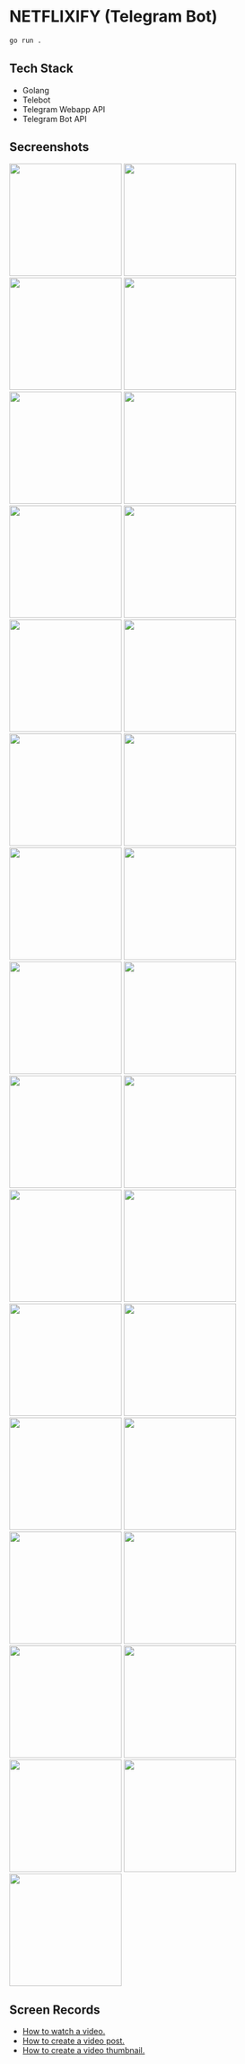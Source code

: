 # NETFLIXIFY (Telegram Bot)

```sh
go run .
```

## Tech Stack
- Golang
- Telebot
- Telegram Webapp API
- Telegram Bot API

## Secreenshots
<p>
<img src="https://github.com/linhtutkyawdev/netflixify_bot/blob/master/screenshots/s-1.png?raw=true" width="200"/>

<img src="https://github.com/linhtutkyawdev/netflixify_bot/blob/master/screenshots/s-2.png?raw=true" width="200"/>

<img src="https://github.com/linhtutkyawdev/netflixify_bot/blob/master/screenshots/s-3.png?raw=true" width="200"/>

<img src="https://github.com/linhtutkyawdev/netflixify_bot/blob/master/screenshots/s-4.png?raw=true" width="200"/>

<img src="https://github.com/linhtutkyawdev/netflixify_bot/blob/master/screenshots/s-5.png?raw=true" width="200"/>

<img src="https://github.com/linhtutkyawdev/netflixify_bot/blob/master/screenshots/s-6.png?raw=true" width="200"/>

<img src="https://github.com/linhtutkyawdev/netflixify_bot/blob/master/screenshots/s-7.png?raw=true" width="200"/>

<img src="https://github.com/linhtutkyawdev/netflixify_bot/blob/master/screenshots/s-8.png?raw=true" width="200"/>

<img src="https://github.com/linhtutkyawdev/netflixify_bot/blob/master/screenshots/s-9.png?raw=true" width="200"/>

<img src="https://github.com/linhtutkyawdev/netflixify_bot/blob/master/screenshots/s-10.png?raw=true" width="200"/>

<img src="https://github.com/linhtutkyawdev/netflixify_bot/blob/master/screenshots/s-11.png?raw=true" width="200"/>

<img src="https://github.com/linhtutkyawdev/netflixify_bot/blob/master/screenshots/s-12.png?raw=true" width="200"/>

<img src="https://github.com/linhtutkyawdev/netflixify_bot/blob/master/screenshots/s-13.png?raw=true" width="200"/>

<img src="https://github.com/linhtutkyawdev/netflixify_bot/blob/master/screenshots/s-14.png?raw=true" width="200"/>

<img src="https://github.com/linhtutkyawdev/netflixify_bot/blob/master/screenshots/s-15.png?raw=true" width="200"/>

<img src="https://github.com/linhtutkyawdev/netflixify_bot/blob/master/screenshots/s-16.png?raw=true" width="200"/>

<img src="https://github.com/linhtutkyawdev/netflixify_bot/blob/master/screenshots/s-17.png?raw=true" width="200"/>

<img src="https://github.com/linhtutkyawdev/netflixify_bot/blob/master/screenshots/s-18.png?raw=true" width="200"/>

<img src="https://github.com/linhtutkyawdev/netflixify_bot/blob/master/screenshots/s-19.png?raw=true" width="200"/>

<img src="https://github.com/linhtutkyawdev/netflixify_bot/blob/master/screenshots/s-20.png?raw=true" width="200"/>

<img src="https://github.com/linhtutkyawdev/netflixify_bot/blob/master/screenshots/s-21.png?raw=true" width="200"/>

<img src="https://github.com/linhtutkyawdev/netflixify_bot/blob/master/screenshots/s-22.png?raw=true" width="200"/>

<img src="https://github.com/linhtutkyawdev/netflixify_bot/blob/master/screenshots/s-23.png?raw=true" width="200"/>

<img src="https://github.com/linhtutkyawdev/netflixify_bot/blob/master/screenshots/s-24.png?raw=true" width="200"/>

<img src="https://github.com/linhtutkyawdev/netflixify_bot/blob/master/screenshots/s-25.png?raw=true" width="200"/>

<img src="https://github.com/linhtutkyawdev/netflixify_bot/blob/master/screenshots/s-26.png?raw=true" width="200"/>

<img src="https://github.com/linhtutkyawdev/netflixify_bot/blob/master/screenshots/s-27.png?raw=true" width="200"/>

<img src="https://github.com/linhtutkyawdev/netflixify_bot/blob/master/screenshots/s-28.png?raw=true" width="200"/>

<img src="https://github.com/linhtutkyawdev/netflixify_bot/blob/master/screenshots/s-29.png?raw=true" width="200"/>

<img src="https://github.com/linhtutkyawdev/netflixify_bot/blob/master/screenshots/s-30.png?raw=true" width="200"/>

<img src="https://github.com/linhtutkyawdev/netflixify_bot/blob/master/screenshots/s-31.png?raw=true" width="200"/>
</p>

## Screen Records
- [How to watch a video.](https://drive.google.com/file/d/14Nc_AHrT2S8f9YvQ_CuLZaA3OEUHBd1Y/view?usp=drive_link)
- [How to create a video post.](https://drive.google.com/file/d/10AUd58lErnTrT3844c3pdFWb2mrO6YM-/view?usp=drive_link)
- [How to create a video thumbnail.](https://drive.google.com/file/d/1GzNykhCFqFlqj3HhbbQOJv64S4Q7x8CZ/view?usp=drive_link)
